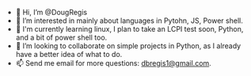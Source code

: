 - 👋 Hi, I’m @DougRegis
- 👀 I’m interested in mainly about languages ​​in Pytohn, JS, Power shell.
- 🌱 I'm currently learning linux, I plan to take an LCPI test soon, Python, and a bit of power shell too.
- 💞️ I’m looking to collaborate on simple projects in Python, as I already have a better idea of ​​what to do.
- 📫 Send me email for more questions: dbregis1@gmail.com.

<!---
DouglasRegis/DouglasRegis is a ✨ special ✨ repository because its `README.md` (this file) appears on your GitHub profile.
You can click the Preview link to take a look at your changes.
--->
